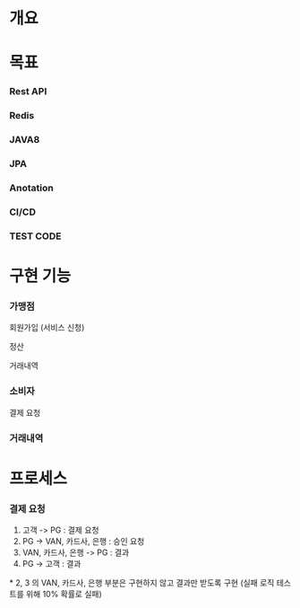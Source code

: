 # 개요

# 목표
### Rest API
### Redis
### JAVA8
### JPA
### Anotation
### CI/CD
### TEST CODE

# 구현 기능
### 가맹점
  회원가입 (서비스 신청)
  
  정산

  거래내역
  
### 소비자
  결제 요청


### 거래내역














# 프로세스
### 결제 요청
1. 고객 -> PG : 결제 요청
2. PG -> VAN, 카드사, 은행 : 승인 요청 
3. VAN, 카드사, 은행 -> PG : 결과
4. PG -> 고객 : 결과

\* 2, 3 의 VAN, 카드사, 은행 부분은 구현하지 않고 결과만 받도록 구현 (실패 로직 테스트를 위해 10% 확률로 실패)
   

